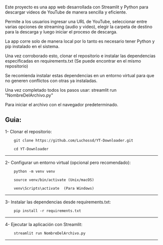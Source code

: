Este proyecto es una app web desarrollada con Streamlit y Python para descargar videos de YouTube de manera sencilla y eficiente. 

Permite a los usuarios ingresar una URL de YouTube, seleccionar entre varias opciones de streaming (audio y video), elegir la carpeta de destino para la descarga 
y luego iniciar el proceso de descarga.

La app corre solo de manera local por lo tanto es necesario tener Python y pip instalado en el sistema. 

Una vez corroborado esto, clonar el repositorio e instalar las dependencias especificadas en requirements.txt 
(Se puede encontrar en el mismo repositorio)

Se recomienda instalar estas dependencias en un entorno virtual para que no generen conflictos con otras ya instaladas.

Una vez completado todos los pasos usar:  streamlit run "NombreDelArchivo.py"

Para iniciar el archivo con el navegador predeterminado.





Guia:
------------------------------------------------------------------------------------------------

1- Clonar el repositorio:

		git clone https://github.com/Luchossd/YT-Downloader.git

		cd YT-Downloader

------------------------------------------------------------------------------------------------

2- Configurar un entorno virtual (opcional pero recomendado):

		python -m venv venv

		source venv/bin/activate (Unix/macOS)

		venv\Scripts\activate  (Para Windows)

------------------------------------------------------------------------------------------------

3- Instalar las dependencias desde requirements.txt:

		pip install -r requirements.txt

------------------------------------------------------------------------------------------------

4- Ejecutar la aplicación con Streamlit:

		streamlit run NombreDelArchivo.py

------------------------------------------------------------------------------------------------

